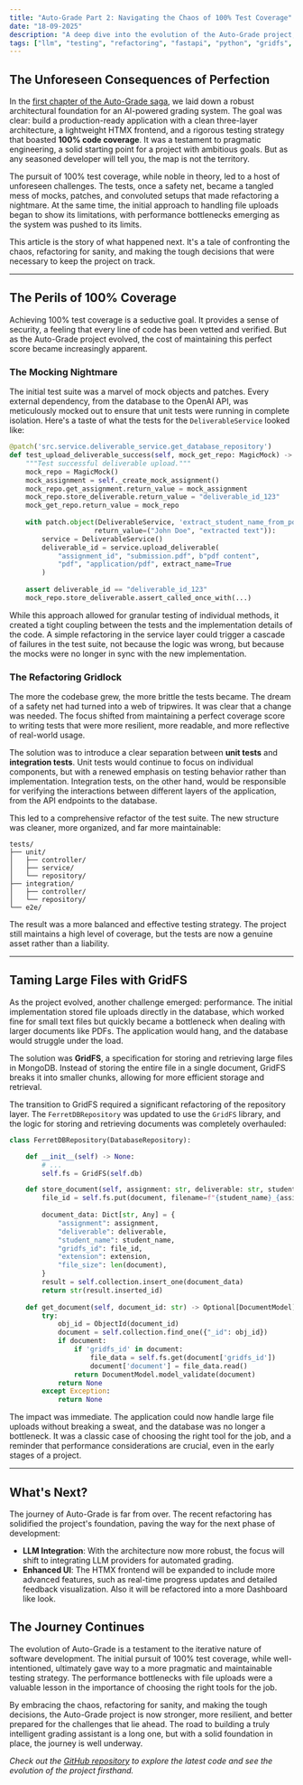 ```yaml
---
title: "Auto-Grade Part 2: Navigating the Chaos of 100% Test Coverage"
date: "18-09-2025"
description: "A deep dive into the evolution of the Auto-Grade project, exploring the challenges of maintaining 100% test coverage, the decision to refactor for sanity, and the performance gains from integrating GridFS."
tags: ["llm", "testing", "refactoring", "fastapi", "python", "gridfs", "docker"]
---
```


## The Unforeseen Consequences of Perfection

In the [first chapter of the Auto-Grade saga](https://albertbf.com/articles/projects/auto-grade/auto-grade-foundation/), we laid down a robust architectural foundation for an AI-powered grading system. The goal was clear: build a production-ready application with a clean three-layer architecture, a lightweight HTMX frontend, and a rigorous testing strategy that boasted **100% code coverage**. It was a testament to pragmatic engineering, a solid starting point for a project with ambitious goals. But as any seasoned developer will tell you, the map is not the territory.

The pursuit of 100% test coverage, while noble in theory, led to a host of unforeseen challenges. The tests, once a safety net, became a tangled mess of mocks, patches, and convoluted setups that made refactoring a nightmare. At the same time, the initial approach to handling file uploads began to show its limitations, with performance bottlenecks emerging as the system was pushed to its limits.

This article is the story of what happened next. It's a tale of confronting the chaos, refactoring for sanity, and making the tough decisions that were necessary to keep the project on track.

---

## The Perils of 100% Coverage

Achieving 100% test coverage is a seductive goal. It provides a sense of security, a feeling that every line of code has been vetted and verified. But as the Auto-Grade project evolved, the cost of maintaining this perfect score became increasingly apparent.

### The Mocking Nightmare

The initial test suite was a marvel of mock objects and patches. Every external dependency, from the database to the OpenAI API, was meticulously mocked out to ensure that unit tests were running in complete isolation. Here's a taste of what the tests for the `DeliverableService` looked like:

```python
@patch('src.service.deliverable_service.get_database_repository')
def test_upload_deliverable_success(self, mock_get_repo: MagicMock) -> None:
    """Test successful deliverable upload."""
    mock_repo = MagicMock()
    mock_assignment = self._create_mock_assignment()
    mock_repo.get_assignment.return_value = mock_assignment
    mock_repo.store_deliverable.return_value = "deliverable_id_123"
    mock_get_repo.return_value = mock_repo
    
    with patch.object(DeliverableService, 'extract_student_name_from_pdf', 
                     return_value=("John Doe", "extracted text")):
        service = DeliverableService()
        deliverable_id = service.upload_deliverable(
            "assignment_id", "submission.pdf", b"pdf content",
            "pdf", "application/pdf", extract_name=True
        )
    
    assert deliverable_id == "deliverable_id_123"
    mock_repo.store_deliverable.assert_called_once_with(...)
```

While this approach allowed for granular testing of individual methods, it created a tight coupling between the tests and the implementation details of the code. A simple refactoring in the service layer could trigger a cascade of failures in the test suite, not because the logic was wrong, but because the mocks were no longer in sync with the new implementation.

### The Refactoring Gridlock

The more the codebase grew, the more brittle the tests became. The dream of a safety net had turned into a web of tripwires. It was clear that a change was needed. The focus shifted from maintaining a perfect coverage score to writing tests that were more resilient, more readable, and more reflective of real-world usage.

The solution was to introduce a clear separation between **unit tests** and **integration tests**. Unit tests would continue to focus on individual components, but with a renewed emphasis on testing behavior rather than implementation. Integration tests, on the other hand, would be responsible for verifying the interactions between different layers of the application, from the API endpoints to the database.

This led to a comprehensive refactor of the test suite. The new structure was cleaner, more organized, and far more maintainable:

```
tests/
├── unit/
│   ├── controller/
│   ├── service/
│   └── repository/
├── integration/
│   ├── controller/
│   └── repository/
└── e2e/
```

The result was a more balanced and effective testing strategy. The project still maintains a high level of coverage, but the tests are now a genuine asset rather than a liability.

-----

## Taming Large Files with GridFS

As the project evolved, another challenge emerged: performance. The initial implementation stored file uploads directly in the database, which worked fine for small text files but quickly became a bottleneck when dealing with larger documents like PDFs. The application would hang, and the database would struggle under the load.

The solution was **GridFS**, a specification for storing and retrieving large files in MongoDB. Instead of storing the entire file in a single document, GridFS breaks it into smaller chunks, allowing for more efficient storage and retrieval.

The transition to GridFS required a significant refactoring of the repository layer. The `FerretDBRepository` was updated to use the `GridFS` library, and the logic for storing and retrieving documents was completely overhauled:

```python
class FerretDBRepository(DatabaseRepository):

    def __init__(self) -> None:
        # ...
        self.fs = GridFS(self.db)

    def store_document(self, assignment: str, deliverable: str, student_name: str, document: bytes, extension: str) -> str:
        file_id = self.fs.put(document, filename=f"{student_name}_{assignment}.{extension}")
        
        document_data: Dict[str, Any] = {
            "assignment": assignment,
            "deliverable": deliverable,
            "student_name": student_name,
            "gridfs_id": file_id,
            "extension": extension,
            "file_size": len(document),
        }
        result = self.collection.insert_one(document_data)
        return str(result.inserted_id)
    
    def get_document(self, document_id: str) -> Optional[DocumentModel]:
        try:
            obj_id = ObjectId(document_id)
            document = self.collection.find_one({"_id": obj_id})
            if document:
                if 'gridfs_id' in document:
                    file_data = self.fs.get(document['gridfs_id'])
                    document['document'] = file_data.read()
                return DocumentModel.model_validate(document)
            return None
        except Exception:
            return None
```

The impact was immediate. The application could now handle large file uploads without breaking a sweat, and the database was no longer a bottleneck. It was a classic case of choosing the right tool for the job, and a reminder that performance considerations are crucial, even in the early stages of a project.

-----

## What's Next?

The journey of Auto-Grade is far from over. The recent refactoring has solidified the project's foundation, paving the way for the next phase of development:

  - **LLM Integration**: With the architecture now more robust, the focus will shift to integrating LLM providers for automated grading.
  - **Enhanced UI**: The HTMX frontend will be expanded to include more advanced features, such as real-time progress updates and detailed feedback visualization. Also it will be refactored into a more Dashboard like look.

## The Journey Continues

The evolution of Auto-Grade is a testament to the iterative nature of software development. The initial pursuit of 100% test coverage, while well-intentioned, ultimately gave way to a more pragmatic and maintainable testing strategy. The performance bottlenecks with file uploads were a valuable lesson in the importance of choosing the right tools for the job.

By embracing the chaos, refactoring for sanity, and making the tough decisions, the Auto-Grade project is now stronger, more resilient, and better prepared for the challenges that lie ahead. The road to building a truly intelligent grading assistant is a long one, but with a solid foundation in place, the journey is well underway.

*Check out the [GitHub repository](https://www.google.com/search?q=https://github.com/FumingPower3925/auto-grade) to explore the latest code and see the evolution of the project firsthand.*